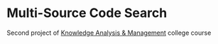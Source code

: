 # Multi-Source Code Search
Second project of [Knowledge Analysis & Management](https://search.usi.ch/en/courses/35263581/knowledge-analysis-management) college course<br>